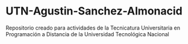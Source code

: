 # UTN-Agustin-Sanchez-Almonacid
Repositorio creado para actividades de la Tecnicatura Universitaria en Programación a Distancia de la Universidad Tecnológica Nacional
